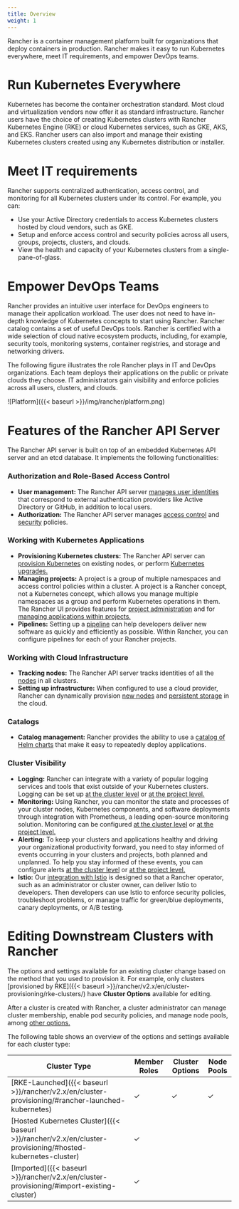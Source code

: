 ```yaml
---
title: Overview
weight: 1
---
```

Rancher is a container management platform built for organizations that deploy containers in production. Rancher makes it easy to run Kubernetes everywhere, meet IT requirements, and empower DevOps teams.

# Run Kubernetes Everywhere

Kubernetes has become the container orchestration standard. Most cloud and virtualization vendors now offer it as standard infrastructure. Rancher users have the choice of creating Kubernetes clusters with Rancher Kubernetes Engine (RKE) or cloud Kubernetes services, such as GKE, AKS, and EKS. Rancher users can also import and manage their existing Kubernetes clusters created using any Kubernetes distribution or installer.

# Meet IT requirements

Rancher supports centralized authentication, access control, and monitoring for all Kubernetes clusters under its control. For example, you can:

- Use your Active Directory credentials to access Kubernetes clusters hosted by cloud vendors, such as GKE.
- Setup and enforce access control and security policies across all users, groups, projects, clusters, and clouds.
- View the health and capacity of your Kubernetes clusters from a single-pane-of-glass.

# Empower DevOps Teams

Rancher provides an intuitive user interface for DevOps engineers to manage their application workload. The user does not need to have in-depth knowledge of Kubernetes concepts to start using Rancher. Rancher catalog contains a set of useful DevOps tools. Rancher is certified with a wide selection of cloud native ecosystem products, including, for example, security tools, monitoring systems, container registries, and storage and networking drivers.

The following figure illustrates the role Rancher plays in IT and DevOps organizations. Each team deploys their applications on the public or private clouds they choose. IT administrators gain visibility and enforce policies across all users, clusters, and clouds.

![Platform]({{< baseurl >}}/img/rancher/platform.png)

# Features of the Rancher API Server

The Rancher API server is built on top of an embedded Kubernetes API server and an etcd database. It implements the following functionalities:

### Authorization and Role-Based Access Control

-  **User management:** The Rancher API server [manages user identities]({{<baseurl>}}/rancher/v2.x/en/admin-settings/authentication/) that correspond to external authentication providers like Active Directory or GitHub, in addition to local users.
-	**Authorization:** The Rancher API server manages [access control]({{<baseurl>}}/rancher/v2.x/en/admin-settings/rbac/) and [security]({{<baseurl>}}/rancher/v2.x/en/admin-settings/pod-security-policies/) policies.

### Working with Kubernetes Applications

- **Provisioning Kubernetes clusters:** The Rancher API server can [provision Kubernetes]({{<baseurl>}}/rancher/v2.x/en/cluster-provisioning/) on existing nodes, or perform [Kubernetes upgrades.]({{<baseurl>}}/rancher/v2.x/en/cluster-admin/editing-clusters/#upgrading-kubernetes)
-	**Managing projects:** A project is a group of multiple namespaces and access control policies within a cluster. A project is a Rancher concept, not a Kubernetes concept, which allows you manage multiple namespaces as a group and perform Kubernetes operations in them. The Rancher UI provides features for [project administration]({{<baseurl>}}/rancher/v2.x/en/project-admin/) and for [managing applications within projects.]({{<baseurl>}}/rancher/v2.x/en/k8s-in-rancher/)
- **Pipelines:** Setting up a [pipeline]({{<baseurl>}}/rancher/v2.x/en/project-admin/tools/pipelines/) can help developers deliver new software as quickly and efficiently as possible. Within Rancher, you can configure pipelines for each of your Rancher projects.

### Working with Cloud Infrastructure

-  **Tracking nodes:** The Rancher API server tracks identities of all the [nodes]({{<baseurl>}}/rancher/v2.x/en/cluster-admin/nodes/) in all clusters.
- **Setting up infrastructure:**  When configured to use a cloud provider, Rancher can dynamically provision [new nodes]({{<baseurl>}}/rancher/v2.x/en/cluster-provisioning/rke-clusters/node-pools/) and [persistent storage]({{<baseurl>}}/rancher/v2.x/en/cluster-admin/volumes-and-storage/) in the cloud.

### Catalogs

- **Catalog management:** Rancher provides the ability to use a [catalog of Helm charts]({{<baseurl>}}/rancher/v2.x/en/catalog/) that make it easy to repeatedly deploy applications.

### Cluster Visibility

- **Logging:** Rancher can integrate with a variety of popular logging services and tools that exist outside of your Kubernetes clusters. Logging can be set up [at the cluster level]({{<baseurl>}}/rancher/v2.x/en/cluster-admin/tools/logging/) or [at the project level.]({{<baseurl>}}/rancher/v2.x/en/project-admin/tools/logging/)
- **Monitoring:** Using Rancher, you can monitor the state and processes of your cluster nodes, Kubernetes components, and software deployments through integration with Prometheus, a leading open-source monitoring solution. Monitoring can be configured [at the cluster level]({{<baseurl>}}/rancher/v2.x/en/cluster-admin/tools/monitoring/) or [at the project level.]({{<baseurl>}}/rancher/v2.x/en/project-admin/tools/monitoring/)
- **Alerting:** To keep your clusters and applications healthy and driving your organizational productivity forward, you need to stay informed of events occurring in your clusters and projects, both planned and unplanned. To help you stay informed of these events, you can configure alerts [at the cluster level]({{<baseurl>}}/rancher/v2.x/en/cluster-admin/tools/alerts/) or [at the project level.]({{<baseurl>}}/rancher/v2.x/en/project-admin/tools/alerts/)
- **Istio:** Our [integration with Istio]({{<baseurl>}}/rancher/v2.x/en/cluster-admin/tools/istio/) is designed so that a Rancher operator, such as an administrator or cluster owner, can deliver Istio to developers. Then developers can use Istio to enforce security policies, troubleshoot problems, or manage traffic for green/blue deployments, canary deployments, or A/B testing.

# Editing Downstream Clusters with Rancher

The options and settings available for an existing cluster change based on the method that you used to provision it. For example, only clusters [provisioned by RKE]({{< baseurl >}}/rancher/v2.x/en/cluster-provisioning/rke-clusters/) have **Cluster Options** available for editing.

After a cluster is created with Rancher, a cluster administrator can manage cluster membership, enable pod security policies, and manage node pools, among [other options.]({{<baseurl>}}/rancher/v2.x/en/cluster-admin/editing-clusters/)

The following table shows an overview of the options and settings available for each cluster type:

 Cluster Type | Member Roles | Cluster Options | Node Pools
---------|----------|---------|---------|
 [RKE-Launched]({{< baseurl >}}/rancher/v2.x/en/cluster-provisioning/#rancher-launched-kubernetes) | ✓ | ✓ | ✓ |
 [Hosted Kubernetes Cluster]({{< baseurl >}}/rancher/v2.x/en/cluster-provisioning/#hosted-kubernetes-cluster) | ✓ |  |  |
 [Imported]({{< baseurl >}}/rancher/v2.x/en/cluster-provisioning/#import-existing-cluster) | ✓ |  |  |